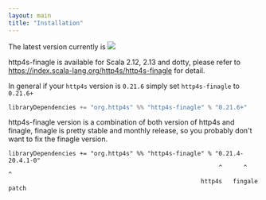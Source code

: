 ```yaml
---
layout: main
title: "Installation"
---
```


The latest version currently is 
[![](https://index.scala-lang.org/http4s/http4s-finagle/latest.svg?v=1)](https://index.scala-lang.org/http4s/http4s-finagle)

http4s-finagle is available for Scala 2.12, 2.13 and dotty, please refer to https://index.scala-lang.org/http4s/http4s-finagle for detail.

In general if your `http4s` version is `0.21.6`
simply set `http4s-finagle` to `0.21.6+`
```scala
libraryDependencies += "org.http4s" %% "http4s-finagle" % "0.21.6+"
```

http4s-finagle version is a combination of both version of http4s and finagle, finagle is pretty stable and monthly release,
so you probably don't want to fix the finagle version.

```
libraryDependencies += "org.http4s" %% "http4s-finagle" % "0.21.4-20.4.1-0"
                                                           ^      ^      ^
                                                      http4s   fingale   patch
```
